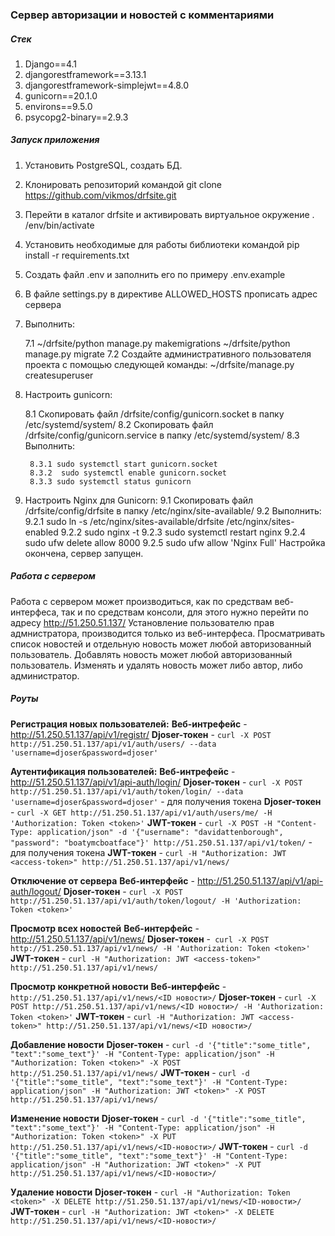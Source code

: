 ### Сервер авторизации и новостей c комментариями
##### Стек
1. Django==4.1
2. djangorestframework==3.13.1
3. djangorestframework-simplejwt==4.8.0
4. gunicorn==20.1.0
5. environs==9.5.0
6. psycopg2-binary==2.9.3

##### Запуск приложения
1. Установить PostgreSQL, создать БД.
2. Клонировать репозиторий командой git clone https://github.com/vikmos/drfsite.git 
3. Перейти в каталог drfsite и активировать виртуальное окружение . /env/bin/activate
4. Установить необходимые для работы библиотеки командой pip install -r requirements.txt
5. Создать файл .env и заполнить его по примеру .env.example
6. В файле settings.py в директиве ALLOWED_HOSTS прописать адрес сервера
7. Выполнить:

    7.1 ~/drfsite/python manage.py makemigrations
        ~/drfsite/python manage.py migrate
    7.2 Создайте административного пользователя проекта с помощью следующей команды:
        ~/drfsite/manage.py createsuperuser
        
8. Настроить gunicorn:

    8.1 Скопировать файл /drfsite/config/gunicorn.socket в папку /etc/systemd/system/
    8.2 Скопировать файл /drfsite/config/gunicorn.service в папку /etc/systemd/system/
    8.3 Выполнить:

        8.3.1 sudo systemctl start gunicorn.socket
        8.3.2  sudo systemctl enable gunicorn.socket
        8.3.3 sudo systemctl status gunicorn
9. Настроить Nginx для Gunicorn:
    9.1 Скопировать файл /drfsite/config/drfsite в папку /etc/nginx/site-available/
    9.2 Выполнить:
        9.2.1 sudo ln -s /etc/nginx/sites-available/drfsite /etc/nginx/sites-enabled
        9.2.2 sudo nginx -t
        9.2.3 sudo systemctl restart nginx
        9.2.4 sudo ufw delete allow 8000
        9.2.5 sudo ufw allow 'Nginx Full'
Настройка окончена, сервер запущен.

##### Работа с сервером
Работа с сервером может производиться, как по средствам веб-интерфеса, так и по средствам консоли,
для этого нужно перейти по адресу http://51.250.51.137/
Установление пользователю прав адмнистратора, производится только из веб-интерфеса.
Просматривать список новостей и отдельную новость может любой авторизованный пользователь.
Добавлять новость может любой авторизованный пользователь.
Изменять и удалять новость может либо автор, либо администратор.

##### Роуты
**Регистрация новых пользователей:**
    **Веб-интрефейс** - http://51.250.51.137/api/v1/registr/
    **Djoser-токен** - ```curl -X POST http://51.250.51.137/api/v1/auth/users/ --data 'username=djoser&password=djoser'```

**Аутентификация пользователей:**
    **Веб-интрефейс** - http://51.250.51.137/api/v1/api-auth/login/
    **Djoser-токен** - ```curl -X POST http://51.250.51.137/api/v1/auth/token/login/ --data 'username=djoser&password=djoser'``` - для получения токена
    **Djoser-токен** - ```curl -X GET http://51.250.51.137/api/v1/auth/users/me/ -H 'Authorization: Token <token>'```
    **JWT-токен** - ```curl -X POST -H "Content-Type: application/json" -d '{"username": "davidattenborough", "password": "boatymcboatface"}' http://51.250.51.137/api/v1/token/``` - для получения токена
    **JWT-токен** - ```curl -H "Authorization: JWT <access-token>" http://51.250.51.137/api/v1/news/```
    
**Отключение от сервера**
    **Веб-интерфейс** - http://51.250.51.137/api/v1/api-auth/logout/
    **Djoser-токен** - ```curl -X POST http://51.250.51.137/api/v1/auth/token/logout/ -H 'Authorization: Token <token>'```
    
**Просмотр всех новостей**
    **Веб-интерфейс** - http://51.250.51.137/api/v1/news/
    **Djoser-токен** -``` curl -X POST http://51.250.51.137/api/v1/news/ -H 'Authorization: Token <token>'```
    **JWT-токен** - ```curl -H "Authorization: JWT <access-token>" http://51.250.51.137/api/v1/news/```

**Просмотр конкретной новости**
    **Веб-интерфейс** - ```http://51.250.51.137/api/v1/news/<ID новости>/```
    **Djoser-токен** - ```curl -X POST http://51.250.51.137/api/v1/news/<ID новости>/ -H 'Authorization: Token <token>'```
    **JWT-токен** - ```curl -H "Authorization: JWT <access-token>" http://51.250.51.137/api/v1/news/<ID новости>/```
    
**Добавление новости**
    **Djoser-токен** - ```curl -d '{"title":"some_title", "text":"some_text"}' -H "Content-Type: application/json" -H "Authorization: Token <token>" -X POST http://51.250.51.137/api/v1/news/```
    **JWT-токен** - ```curl -d '{"title":"some_title", "text":"some_text"}' -H "Content-Type: application/json" -H "Authorization: JWT <token>" -X POST http://51.250.51.137/api/v1/news/```
    
**Изменение новости**
    **Djoser-токен** - ```curl -d '{"title":"some_title", "text":"some_text"}' -H "Content-Type: application/json" -H "Authorization: Token <token>" -X PUT http://51.250.51.137/api/v1/news/<ID-новости>/```
    **JWT-токен** - ```curl -d '{"title":"some_title", "text":"some_text"}' -H "Content-Type: application/json" -H "Authorization: JWT <token>" -X PUT http://51.250.51.137/api/v1/news/<ID-новости>/```
    
**Удаление новости**
    **Djoser-токен** - ```curl -H "Authorization: Token <token>" -X DELETE http://51.250.51.137/api/v1/news/<ID-новости>/```
    **JWT-токен** - ```curl -H "Authorization: JWT <token>" -X DELETE http://51.250.51.137/api/v1/news/<ID-новости>/```
